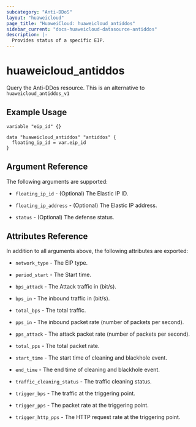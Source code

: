 ```yaml
---
subcategory: "Anti-DDoS"
layout: "huaweicloud"
page_title: "HuaweiCloud: huaweicloud_antiddos"
sidebar_current: "docs-huaweicloud-datasource-antiddos"
description: |-
  Provides status of a specific EIP.
---
```


# huaweicloud\_antiddos

Query the Anti-DDos resource.
This is an alternative to `huaweicloud_antiddos_v1`

## Example Usage

```hcl
variable "eip_id" {}

data "huaweicloud_antiddos" "antiddos" {
  floating_ip_id = var.eip_id
}

```

## Argument Reference
The following arguments are supported:

* `floating_ip_id` - (Optional) The Elastic IP ID.

* `floating_ip_address` - (Optional) The Elastic IP address.

* `status` - (Optional) The defense status.

## Attributes Reference

In addition to all arguments above, the following attributes are exported:

* `network_type` - The EIP type.

* `period_start` - The Start time.

* `bps_attack` - The Attack traffic in (bit/s).

* `bps_in` - The inbound traffic in (bit/s).

* `total_bps` - The total traffic.

* `pps_in` - The inbound packet rate (number of packets per second).

* `pps_attack` - The attack packet rate (number of packets per second).

* `total_pps` - The total packet rate.

* `start_time` - The start time of cleaning and blackhole event.

* `end_time` - The end time of cleaning and blackhole event.

* `traffic_cleaning_status` - The traffic cleaning status.

* `trigger_bps` - The traffic at the triggering point.

* `trigger_pps` - The packet rate at the triggering point.

* `trigger_http_pps` - The HTTP request rate at the triggering point.

